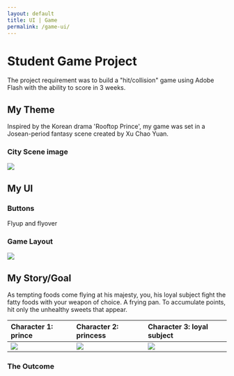 ```yaml
---
layout: default
title: UI | Game
permalink: /game-ui/
---
```





# [](#header-1)Student Game Project

The project requirement was to build a "hit/collision" game using Adobe Flash with the ability to score in 3 weeks.

## [](#header-2)My Theme

Inspired by the Korean drama 'Rooftop Prince', my game was set in a Josean-period fantasy scene created by Xu Chao Yuan.
### City Scene image

![](https://angela-smithers.github.io/il-mio-portfolio/assets/files/city_scene_by_chaoyuanxu-small.jpg)

## [](#header-2)My UI

### Buttons
Flyup and flyover

### Game Layout
![](https://angela-smithers.github.io/il-mio-portfolio/assets/files/01-Game-UI-Mockup-Black.jpg)

## [](#header-2)My Story/Goal

As tempting foods come flying at his majesty, you, his loyal subject fight the fatty foods with your weapon of choice. A frying pan. To accumulate points, hit only the unhealthy sweets that appear.

| Character 1: prince        | Character 2: princess          | Character 3: loyal subject |
|:-------------|:------------------|:------|
| ![](https://angela-smithers.github.io/il-mio-portfolio/assets/files/prince.png) | ![](https://angela-smithers.github.io/il-mio-portfolio/assets/files/fighter2.png) | ![](https://angela-smithers.github.io/il-mio-portfolio/assets/files/fighter1.png)  |

### [](#header-3)The Outcome
